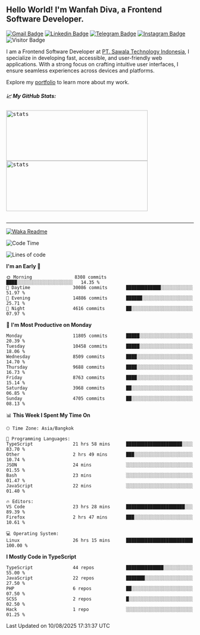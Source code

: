## Hello World! I'm Wanfah Diva, a Frontend Software Developer.

[![Gmail Badge](https://img.shields.io/badge/-Gmail-white?style=plastic&logo=Gmail&link=mailto:aditputrafirmansyah@gmail.com)](mailto:wanfahdivaa@gmail.com)
[![Linkedin Badge](https://img.shields.io/badge/-LinkedIn-blue?style=plastic&logo=Linkedin&link=https://www.linkedin.com/in/aditputrafirmansyah/)](https://www.linkedin.com/in/wanfahdiva/)
[![Telegram Badge](https://img.shields.io/badge/-Telegram-blue?style=plastic&logo=telegram&link=https://t.me/Adithya_13)](https://t.me/wanfahdiva)
[![Instagram Badge](https://img.shields.io/badge/-Instagram-white?style=plastic&logo=instagram&link=https://www.instagram.com/adithya_firmansyahputra/)](https://www.instagram.com/wnfhdva/)
![Visitor Badge](https://visitor-badge.laobi.icu/badge?page_id=wanfahdiva.wanfahdiva)

<p>
I am a Frontend Software Developer at <a href="https://sawala.tech" target="_blank">PT. Sawala Technology Indonesia</a>, I specialize in developing fast, accessible, and user-friendly web applications. With a strong focus on crafting intuitive user interfaces, I ensure seamless experiences across devices and platforms.

Explore my <a href="http://wanfahdiva-com.vercel.app/" target="_blank">portfolio</a> to learn more about my work.
</p>

<h5 align="left">
  
📈 **My GitHub Stats:**

</h5>

<div align="left">
<kbd>
  <img height="135em" width="380em" alt="stats" src="https://github-readme-stats-salesp07.vercel.app/api?username=wanfahdiva&count_private=true&show_icons=true&theme=react&rank_icon=github&border_radius=10&hide_title=true"></kbd>
</kbd>
<kbd>
    <img height="135em" width="380em" alt="stats" src="https://github-readme-activity-graph.vercel.app/graph?username=wanfahdiva&theme=react&hide_title=true"></kbd>
</div>

<br />

---

[![Waka Readme](https://github.com/wanfahdiva/wanfahdiva/actions/workflows/waka.yml/badge.svg)](https://github.com/wanfahdiva/wanfahdiva/actions/workflows/waka.yml)

<!--START_SECTION:waka-->
![Code Time](http://img.shields.io/badge/Code%20Time-2%2C289%20hrs%2051%20mins-blue)

![Lines of code](https://img.shields.io/badge/From%20Hello%20World%20I%27ve%20Written-21.2%20million%20lines%20of%20code-blue)

**I'm an Early 🐤** 

```text
🌞 Morning                8308 commits        ████░░░░░░░░░░░░░░░░░░░░░   14.35 % 
🌆 Daytime                30086 commits       █████████████░░░░░░░░░░░░   51.97 % 
🌃 Evening                14886 commits       ██████░░░░░░░░░░░░░░░░░░░   25.71 % 
🌙 Night                  4616 commits        ██░░░░░░░░░░░░░░░░░░░░░░░   07.97 % 
```
📅 **I'm Most Productive on Monday** 

```text
Monday                   11805 commits       █████░░░░░░░░░░░░░░░░░░░░   20.39 % 
Tuesday                  10458 commits       █████░░░░░░░░░░░░░░░░░░░░   18.06 % 
Wednesday                8509 commits        ████░░░░░░░░░░░░░░░░░░░░░   14.70 % 
Thursday                 9688 commits        ████░░░░░░░░░░░░░░░░░░░░░   16.73 % 
Friday                   8763 commits        ████░░░░░░░░░░░░░░░░░░░░░   15.14 % 
Saturday                 3968 commits        ██░░░░░░░░░░░░░░░░░░░░░░░   06.85 % 
Sunday                   4705 commits        ██░░░░░░░░░░░░░░░░░░░░░░░   08.13 % 
```


📊 **This Week I Spent My Time On** 

```text
🕑︎ Time Zone: Asia/Bangkok

💬 Programming Languages: 
TypeScript               21 hrs 58 mins      █████████████████████░░░░   83.70 % 
Other                    2 hrs 49 mins       ███░░░░░░░░░░░░░░░░░░░░░░   10.74 % 
JSON                     24 mins             ░░░░░░░░░░░░░░░░░░░░░░░░░   01.55 % 
Bash                     23 mins             ░░░░░░░░░░░░░░░░░░░░░░░░░   01.47 % 
JavaScript               22 mins             ░░░░░░░░░░░░░░░░░░░░░░░░░   01.40 % 

🔥 Editors: 
VS Code                  23 hrs 28 mins      ██████████████████████░░░   89.39 % 
Firefox                  2 hrs 47 mins       ███░░░░░░░░░░░░░░░░░░░░░░   10.61 % 

💻 Operating System: 
Linux                    26 hrs 15 mins      █████████████████████████   100.00 % 
```

**I Mostly Code in TypeScript** 

```text
TypeScript               44 repos            ██████████████░░░░░░░░░░░   55.00 % 
JavaScript               22 repos            ███████░░░░░░░░░░░░░░░░░░   27.50 % 
PHP                      6 repos             ██░░░░░░░░░░░░░░░░░░░░░░░   07.50 % 
SCSS                     2 repos             █░░░░░░░░░░░░░░░░░░░░░░░░   02.50 % 
Hack                     1 repo              ░░░░░░░░░░░░░░░░░░░░░░░░░   01.25 % 
```




 Last Updated on 10/08/2025 17:31:37 UTC
<!--END_SECTION:waka-->
